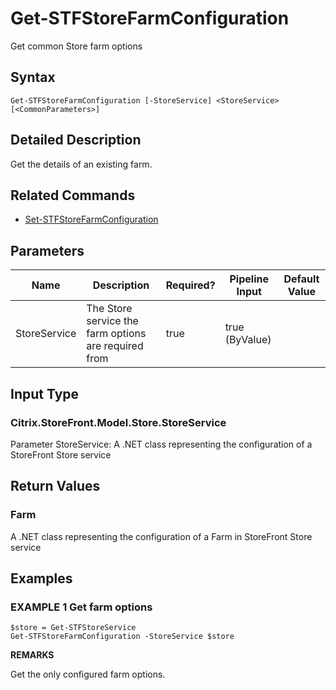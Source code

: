 ﻿# Get-STFStoreFarmConfiguration

Get common Store farm options

## Syntax

```
Get-STFStoreFarmConfiguration [-StoreService] <StoreService> [<CommonParameters>]
```

## Detailed Description

Get the details of an existing farm.

## Related Commands

* [Set-STFStoreFarmConfiguration](./Set-STFStoreFarmConfiguration)

## Parameters

| Name   | Description | Required? | Pipeline Input | Default Value |
| --- | --- | --- | --- | --- |
|StoreService|The Store service the farm options are required from|true|true (ByValue)| |

## Input Type

### Citrix.StoreFront.Model.Store.StoreService

Parameter StoreService: A .NET class representing the configuration of a StoreFront Store service

## Return Values

### Farm

A .NET class representing the configuration of a Farm in StoreFront Store service

## Examples

### EXAMPLE 1 Get farm options

```
$store = Get-STFStoreService
Get-STFStoreFarmConfiguration -StoreService $store
```

**REMARKS**

Get the only configured farm options.
